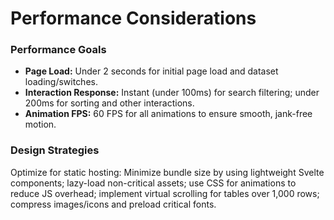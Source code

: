 # Performance Considerations

### Performance Goals

- **Page Load:** Under 2 seconds for initial page load and dataset loading/switches.
- **Interaction Response:** Instant (under 100ms) for search filtering; under 200ms for sorting and other interactions.
- **Animation FPS:** 60 FPS for all animations to ensure smooth, jank-free motion.

### Design Strategies

Optimize for static hosting: Minimize bundle size by using lightweight Svelte components; lazy-load non-critical assets; use CSS for animations to reduce JS overhead; implement virtual scrolling for tables over 1,000 rows; compress images/icons and preload critical fonts.
